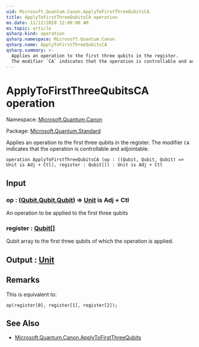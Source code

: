 ```yaml
---
uid: Microsoft.Quantum.Canon.ApplyToFirstThreeQubitsCA
title: ApplyToFirstThreeQubitsCA operation
ms.date: 11/12/2020 12:00:00 AM
ms.topic: article
qsharp.kind: operation
qsharp.namespace: Microsoft.Quantum.Canon
qsharp.name: ApplyToFirstThreeQubitsCA
qsharp.summary: >-
  Applies an operation to the first three qubits in the register.
  The modifier `CA` indicates that the operation is controllable and adjointable.
---
```


# ApplyToFirstThreeQubitsCA operation

Namespace: [Microsoft.Quantum.Canon](xref:Microsoft.Quantum.Canon)

Package: [Microsoft.Quantum.Standard](https://nuget.org/packages/Microsoft.Quantum.Standard)


Applies an operation to the first three qubits in the register.The modifier `CA` indicates that the operation is controllable and adjointable.

```qsharp
operation ApplyToFirstThreeQubitsCA (op : ((Qubit, Qubit, Qubit) => Unit is Adj + Ctl), register : Qubit[]) : Unit is Adj + Ctl
```


## Input

### op : ([Qubit](xref:microsoft.quantum.lang-ref.qubit),[Qubit](xref:microsoft.quantum.lang-ref.qubit),[Qubit](xref:microsoft.quantum.lang-ref.qubit)) => [Unit](xref:microsoft.quantum.lang-ref.unit)  is Adj + Ctl

An operation to be applied to the first three qubits


### register : [Qubit](xref:microsoft.quantum.lang-ref.qubit)[]

Qubit array to the first three qubits of which the operation is applied.



## Output : [Unit](xref:microsoft.quantum.lang-ref.unit)



## Remarks

This is equivalent to:```qsharpop(register[0], register[1], register[2]);```

## See Also

- [Microsoft.Quantum.Canon.ApplyToFirstThreeQubits](xref:Microsoft.Quantum.Canon.ApplyToFirstThreeQubits)